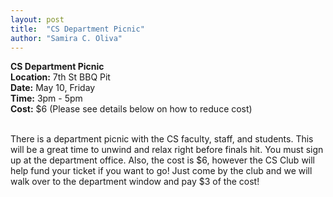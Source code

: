 ```yaml
---
layout: post
title:  "CS Department Picnic"
author: "Samira C. Oliva"
---
```


**CS Department Picnic**<br />
**Location:** 7th St BBQ Pit<br />
**Date:**  May 10, Friday<br/>
**Time:**  3pm - 5pm<br />
**Cost:**  $6 (Please see details below on how to reduce cost)<br /><br />

There is a department picnic with the CS faculty, staff, and students. This will be a great time to unwind and relax right before finals hit. You must sign up at the department office. Also, the cost is $6, however the CS Club will help fund your ticket if you want to go! Just come by the club and we will walk over to the department window and pay $3 of the cost!


